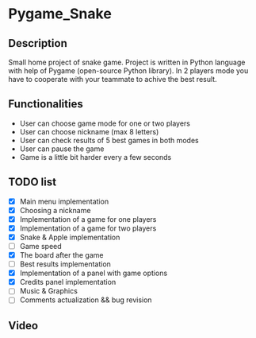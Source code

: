 # Pygame_Snake

## Description
Small home project of snake game. Project is written in Python language with help of Pygame (open-source Python library). In 2 players mode you have to cooperate with your teammate to achive the best result.

## Functionalities
- User can choose game mode for one or two players
- User can choose nickname (max 8 letters)
- User can check results of 5 best games in both modes
- User can pause the game
- Game is a little bit harder every a few seconds

## TODO list
- [x] Main menu implementation
- [x] Choosing a nickname
- [x] Implementation of a game for one players
- [x] Implementation of a game for two players
- [x] Snake & Apple implementation
- [ ] Game speed 
- [x] The board after the game
- [ ] Best results implementation
- [x] Implementation of a panel with game options
- [x] Credits panel implementation
- [ ] Music & Graphics
- [ ] Comments actualization && bug revision

## Video
<here will be video>